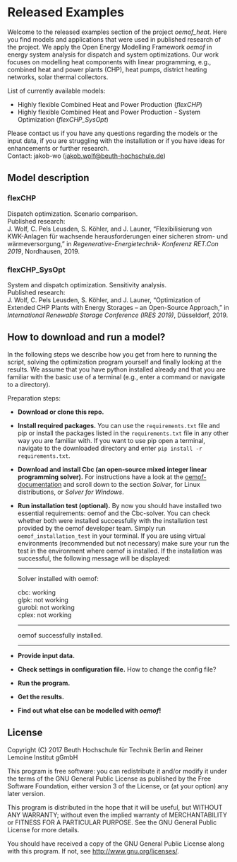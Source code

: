 # Released Examples

Welcome to the released examples section of the project *oemof_heat*. 
Here you find models and applications that were used in published research of 
the project.
We apply the Open Energy Modelling Framework *oemof* in 
energy system analysis for dispatch and system optimizations.
Our work focuses on modelling heat components with linear programming, 
e.g., combined heat and power plants (CHP), heat pumps, 
district heating networks, solar thermal collectors.

List of currently available models:
- Highly flexible Combined Heat and Power Production (*flexCHP*)
- Highly flexible Combined Heat and Power Production - System Optimization (*flexCHP_SysOpt*)

Please contact us if you have any questions regarding the models or 
the input data, if you are struggling with the installation or if you have 
ideas for enhancements or further research.  
Contact: jakob-wo (jakob.wolf@beuth-hochschule.de)

## Model description

### flexCHP
Dispatch optimization. Scenario comparison.  
Published research:  
J. Wolf, C. Pels Leusden, S. Köhler, and J. Launer, “Flexibilisierung
von KWK-Anlagen für wachsende herausforderungen einer
sicheren strom- und wärmeversorgung,” in *Regenerative-Energietechnik-
Konferenz RET.Con 2019*, Nordhausen, 2019.

### flexCHP_SysOpt
System and dispatch optimization. Sensitivity analysis.  
Published research:  
J. Wolf, C. Pels Leusden, S. Köhler, and J. Launer, “Optimization of Extended 
CHP Plants with Energy Storages – an Open-Source Approach,” in *International 
Renewable Storage 
Conference (IRES 2019)*, Düsseldorf, 2019.

## How to download and run a model?
In the following steps we describe how you get from here to running the script,
 solving the optimization program yourself and finally looking at the results. 
We assume that you have python installed already and that you are familiar with 
the basic use of a terminal (e.g., enter a command or navigate to a directory).

Preparation steps:
* **Download or clone this repo.**
* **Install required packages.** You can use the `requirements.txt` file and pip 
or install the packages listed in the `requirements.txt` file in any other way 
you are familiar with. If you want to use pip open a terminal, navigate to the 
downloaded directory and enter `pip install -r requirements.txt`.
* **Download and install Cbc (an open-source mixed integer linear programming solver).** 
For instructions have a look at the [oemof-documentation](https://oemof.readthedocs.io/en/stable/installation_and_setup.html) 
and scroll down to the section *Solver*, for Linux distributions, or
 *Solver for Windows*.
* **Run installation test (optional).** 
By now you should have installed two essential requirements: 
oemof and the Cbc-solver.
You can check whether both were installed successfully with 
the installation test provided by the oemof developer team. 
Simply run `oemof_installation_test` in your terminal.
If you are using virtual environments (recommended but not necessary) make 
sure your run the test in the environment where oemof is installed.
If the installation was successful, the following message will be displayed:


    ***************************** 
    Solver installed with oemof:  
    
    cbc: working  
    glpk: not working  
    gurobi: not working  
    cplex: not working 
    
    ***************************** 
    oemof successfully installed.  
    ***************************** 
* **Provide input data.** 
* **Check settings in configuration file.**
How to change the config file?
* **Run the program.** 
* **Get the results.**
* **Find out what else can be modelled with *oemof*!**


## License

 Copyright (C) 2017 Beuth Hochschule für Technik Berlin and Reiner Lemoine Institut gGmbH
 
 This program is free software: you can redistribute it and/or modify it under the terms of the GNU General Public License as  published by the Free Software Foundation, either version 3 of the License, or (at your option) any later version.
 
 This program is distributed in the hope that it will be useful, but WITHOUT ANY WARRANTY; without even the implied warranty of  MERCHANTABILITY or FITNESS FOR A PARTICULAR PURPOSE. See the GNU General Public License for more details.
 
 You should have received a copy of the GNU General Public License along with this program. If not, see http://www.gnu.org/licenses/.
